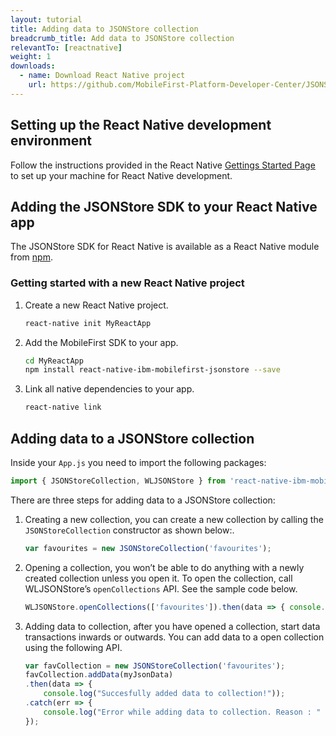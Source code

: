 ```yaml
---
layout: tutorial
title: Adding data to JSONStore collection
breadcrumb_title: Add data to JSONStore collection
relevantTo: [reactnative]
weight: 1
downloads:
  - name: Download React Native project
    url: https://github.com/MobileFirst-Platform-Developer-Center/JSONStoreReactNative
---
```

<!-- NLS_CHARSET=UTF-8 -->
##  Setting up the React Native development environment
Follow the instructions provided in the React Native [Gettings Started Page](https://facebook.github.io/react-native/docs/getting-started.html) to set up your machine for React Native development.

##  Adding the JSONStore SDK to your React Native app
The JSONStore SDK for React Native is available as a React Native module from [npm](https://www.npmjs.com/package/react-native-mobilefirst-jsonstore).

### Getting started with a new React Native project
1. Create a new React Native project.
    ```bash
    react-native init MyReactApp
    ```

2. Add the MobileFirst SDK to your app.
    ```bash
    cd MyReactApp
    npm install react-native-ibm-mobilefirst-jsonstore --save
    ```

3.  Link all native dependencies to your app.
    ```bash
    react-native link
    ```

## Adding data to a JSONStore collection

Inside your `App.js` you need to import the following packages:

```javascript
import { JSONStoreCollection, WLJSONStore } from 'react-native-ibm-mobilefirst-jsonstore';
```

There are three steps for adding data to a JSONStore collection:

1. Creating a new collection, you can create a new collection by calling the `JSONStoreCollection` constructor as shown below:.
    ```javascript
    var favourites = new JSONStoreCollection('favourites');
    ```
2.  Opening a collection, you won’t be able to do anything with a newly created collection unless you open it. To open the collection, call WLJSONStore’s `openCollections` API. See the sample code below.
    ```javascript
    WLJSONStore.openCollections(['favourites']).then(data => { console.log(data); }).catch(err =>{ console.log(err); });
    ```
3. Adding data to collection, after you have opened a collection, start data transactions inwards or outwards. You can add data to a open collection using the following API.
    ```javascript
    var favCollection = new JSONStoreCollection('favourites');
    favCollection.addData(myJsonData)
    .then(data => {
    	console.log("Succesfully added data to collection!"));
    .catch(err => {
    	console.log("Error while adding data to collection. Reason : " + err);
    });
    ```    
